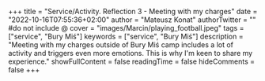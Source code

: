 +++
title = "Service/Activity. Reflection 3 - Meeting with my charges"
date = "2022-10-16T07:55:36+02:00"
author = "Mateusz Konat"
authorTwitter = "" #do not include @
cover = "images/Marcin/playing_football.jpeg"
tags = ["service", "Bury Miś"]
keywords = ["service", "Bury Miś"]
description = "Meeting with my charges outside of Bury Miś camp includes a lot of activity and triggers even more emotions. This is why I'm keen to share my experience."
showFullContent = false
readingTime = false
hideComments = false
+++
